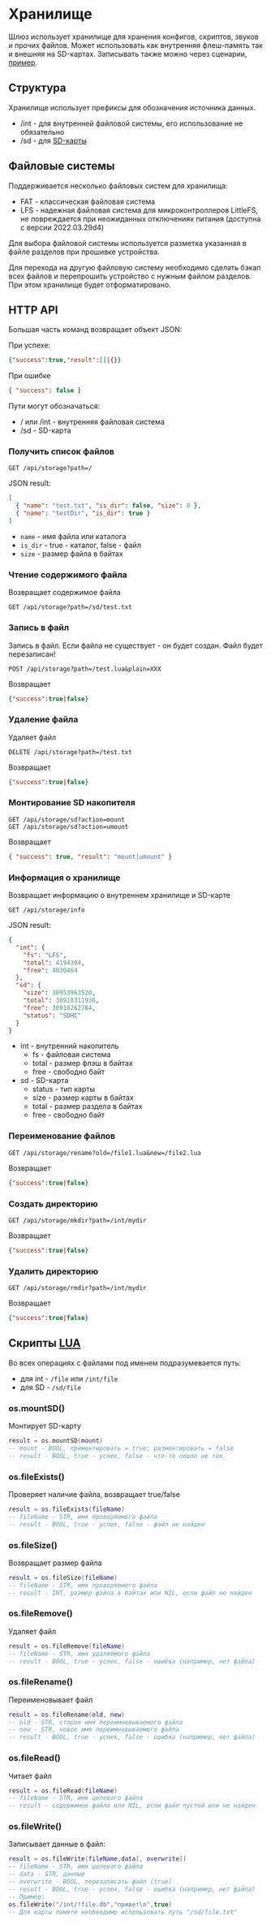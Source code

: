 # Хранилище

Шлюз использует хранилище для хранения конфигов, скриптов, звуков и прочих файлов. Может использовать как внутренняя флеш-память так и внешняя на SD-картах. Записывать также можно через сценарии, [пример](https://github.com/slsys/Gateway/blob/master/samples.md#сохранение-значений-в-json-через-lua).

## Структура

Хранилище использует префиксы для обозначения источника данных.

- /int - для внутренней файловой системы, его использование не обязательно
- /sd - для [SD-карты](https://github.com/slsys/Gateway/blob/master/lua_doc/sd.md)

## Файловые системы

Поддерживается несколько файловых систем для хранилища:

- FAT - классическая файловая система
- LFS - надежная файловая система для микроконтроллеров LittleFS, не повреждается при неожиданных отключениях питания (доступна с версии 2022.03.29d4)

Для выбора файловой системы используется разметка указанная в файле разделов при прошивке устройства.

Для перехода на другую файловую систему необходимо сделать бэкап всех файлов и перепрошить устройство с нужным файлом разделов. При этом хранилище будет отформатировано.

## HTTP API

Большая часть команд возвращает объект JSON:

При успехе:

```json
{"success":true,"result":[]|{}}
```

При ошибке

```json
{ "success": false }
```

Пути могут обозначаться:

- / или /int - внутренняя файловая система
- /sd - SD-карта

### Получить список файлов

```http
GET /api/storage?path=/
```

JSON result:

```json
[
  { "name": "test.txt", "is_dir": false, "size": 8 },
  { "name": "testDir", "is_dir": true }
]
```

- `name` - имя файла или каталога
- `is_dir` - true - каталог, false - файл
- `size` - размер файла в байтах

### Чтение содержимого файла

Возвращает содержимое файла

```http
GET /api/storage?path=/sd/test.txt
```

### Запись в файл

Запись в файл. Если файла не существует - он будет создан. Файл будет перезаписан!

```http
POST /api/storage?path=/test.lua&plain=XXX
```

Возвращает

```json
{"success":true|false}
```

### Удаление файла

Удаляет файл

```http
DELETE /api/storage?path=/test.txt
```

Возвращает

```json
{"success":true|false}
```

### Монтирование SD накопителя

```http
GET /api/storage/sd?action=mount
GET /api/storage/sd?action=umount
```

Возвращает

```json
{ "success": true, "result": "mount|umount" }
```

### Информация о хранилище

Возвращает информацию о внутреннем хранилище и SD-карте

```http
GET /api/storage/info
```

JSON result:

```json
{
  "int": {
    "fs": "LFS",
    "total": 4194304,
    "free": 4030464
  },
  "sd": {
    "size": 30953963520,
    "total": 30918311936,
    "free": 30918262784,
    "status": "SDHC"
  }
}
```

- int - внутренний накопитель
  - fs - файловая система
  - total - размер флэш в байтах
  - free - свободно байт
- sd - SD-карта
  - status - тип карты
  - size - размер карты в байтах
  - total - размер раздела в байтах
  - free - свободно байт

### Переименование файлов

```http
GET /api/storage/rename?old=/file1.lua&new=/file2.lua
```

Возвращает

```json
{"success":true|false}
```

### Создать директорию

```http
GET /api/storage/mkdir?path=/int/mydir
```

Возвращает

```json
{"success":true|false}
```

### Удалить директорию

```http
GET /api/storage/rmdir?path=/int/mydir
```

Возвращает

```json
{"success":true|false}
```

## Скрипты [LUA](/lua.md)

Во всех операциях с файлами под именем подразумевается путь:

- для int - `/file` или `/int/file`
- для SD - `/sd/file`

### os.mountSD()

Монтирует SD-карту

```lua
result = os.mountSD(mount)
-- mount - BOOL, примонтировать = true; размонтировать = false
-- result - BOOL, true - успех, false - что-то пошло не так
```

### os.fileExists()

Проверяет наличие файла, возвращает true/false

```lua
result = os.fileExists(fileName)
-- fileName - STR, имя проверяемого файла
-- result - BOOL, true - успех, false - файл не найден
```

### os.fileSize()

Возвращает размер файла

```lua
result = os.fileSize(fileName)
-- fileName - STR, имя проверяемого файла
-- result - INT, размер файла в байтах или NIL, если файл не найден
```

### os.fileRemove()

Удаляет файл

```lua
result = os.fileRemove(fileName)
-- fileName - STR, имя удаляемого файла
-- result - BOOL, true - успех, false - ошибка (например, нет файла)
```

### os.fileRename()

Переименовывает файл

```lua
result = os.fileRename(old, new)
-- old - STR, старое имя переимновываемого файла
-- new - STR, новое имя переимновываемого файла
-- result - BOOL, true - успех, false - ошибка (например, нет файла)
```

### os.fileRead()

Читает файл

```lua
result = os.fileRead(fileName)
-- fileName - STR, имя целевого файла
-- result - содержимое файла или NIL, если файл пустой или не найден
```

### os.fileWrite()

Записывает данные в файл:

```lua
result = os.fileWrite(fileName,data[, overwrite])
-- fileName - STR, имя целевого файла
-- data - STR, данные
-- overwrite - BOOL, перезаписать файл (true)
-- result - BOOL, true - успех, false - ошибка (например, нет файла)
-- Пример:
os.fileWrite("/int/!file.db","привет\n",true)
-- Для карты памяти необходимо использовать путь "/sd/file.txt"
```

